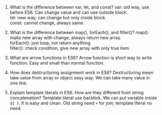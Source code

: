 

1) What is the difference between var, let, and const?
var: old way, use before ES6. Can change value and can use outside block.  
let: new way, can change but only inside block.  
const: cannot change, always same.  


2) What is the difference between map(), forEach(), and filter()?
map(): make new array with change, always return new array.  
forEach(): just loop, not return anything.  
filter(): check condition, give new array with only true item.  



3) What are arrow functions in ES6?
Arrow function is short way to write function. Easy and small than normal function.  


4) How does destructuring assignment work in ES6?
Destructuring mean take value from array or object easy way. We can take many value in one line.  



5) Explain template literals in ES6. How are they different from string concatenation?
Template literal use backtick. We can put variable inside `${ }`. It is easy and clean. Old string need `+` for join, template literal no need.  
